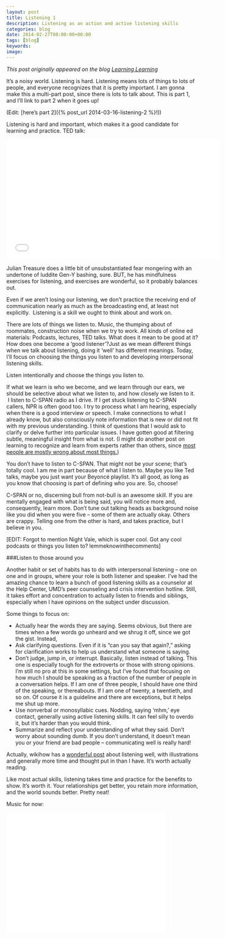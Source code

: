 ```yaml
---
layout: post
title: Listening 1
description: Listening as an action and active listening skills
categories: blog
date: 2014-02-27T00:00:00+00:00
tags: [blog]
keywords: 
image: 
---
```

*This post originally appeared on the blog [Learning Learning](https://keeponlearninglearning.wordpress.com/2014/02/27/learning-to-listen-part-1/)*

It’s a noisy world. Listening is hard. Listening means lots of things to lots of people, and everyone recognizes that it is pretty important. I am gonna make this a multi-part post, since there is lots to talk about. This is part 1, and I’ll link to part 2 when it goes up! 

(Edit: [here’s part 2]({% post_url 2014-03-16-listening-2 %}!))

Listening is hard and important, which makes it a good candidate for learning and practice. TED talk:

<iframe width="560" height="315" src="//www.youtube.com/embed/cSohjlYQI2A" frameborder="0" allowfullscreen></iframe>

Julian Treasure does a little bit of unsubstantiated fear mongering with an undertone of luddite Gen-Y bashing, sure. BUT, he has mindfulness exercises for listening, and exercises are wonderful, so it probably balances out. 

Even if we aren’t losing our listening, we don’t practice the receiving end of communication nearly as much as the broadcasting end, at least not explicitly.  Listening is a skill we ought to think about and work on.

There are lots of things we listen to. Music, the thumping about of roommates, construction noise when we try to work. All kinds of online ed materials: Podcasts, lectures, TED talks. What does it mean to be good at it? How does one become a ‘good listener’?Just as we mean different things when we talk about listening, doing it ‘well’ has different meanings. Today, I’ll focus on choosing the things you listen to and developing interpersonal listening skills. 

Listen intentionally and choose the things you listen to. 

If what we learn is who we become, and we learn through our ears, we should be selective about what we listen to, and how closely we listen to it.  I listen to C-SPAN radio as I drive. If I get stuck listening to C-SPAN callers, NPR is often good too. I try to process what I am hearing, especially when there is a good interview or speech. I make connections to what I already know, but also consciously note information that is new or did not fit with my previous understanding. I think of questions that I would ask to clarify or delve further into particular issues. I have gotten good at filtering subtle, meaningful insight from what is not. (I might do another post on learning to recognize and learn from experts rather than others, since [most people are mostly wrong about most things.][biased])

You don’t have to listen to C-SPAN. That might not be your scene; that’s totally cool. I am me in part because of what I listen to. Maybe you like Ted talks, maybe you just want your Beyoncé playlist. It’s all good, as long as you know that choosing is part of defining who you are. So, choose!

C-SPAN or no, discerning bull from not-bull is an awesome skill. If you are mentally engaged with what is being said, you will notice more and, consequently, learn more. Don’t tune out talking heads as background noise like you did when you were five – some of them are actually okay. Others are crappy. Telling one from the other is hard, and takes practice, but I believe in you.

[EDIT: Forgot to mention Night Vale, which is super cool. Got any cool podcasts or things you listen to? lemmeknowinthecomments]

###Listen to those around you

Another habit or set of habits has to do with interpersonal listening – one on one and in groups, where your role is both listener and speaker. I’ve had the amazing chance to learn a bunch of good listening skills as a counselor at the Help Center, UMD’s peer counseling and crisis intervention hotline. Still, it takes effort and concentration to actually listen to friends and siblings, especially when I have opinions on the subject under discussion. 

Some things to focus on:

- Actually hear the words they are saying. Seems obvious, but there are times when a few words go unheard and we shrug it off, since we got the gist. Instead,
- Ask clarifying questions. Even if it is “can you say that again?,” asking for clarification works to help us understand what someone is saying.
- Don’t judge, jump in, or interrupt. Basically, listen instead of talking. This one is especially tough for the extroverts or those with strong opinions. I’m still no pro at this in some settings, but I’ve found that focusing on how much I should be speaking as a fraction of the number of people in a conversation helps. If I am one of three people, I should have one third of the speaking, or thereabouts. If I am one of twenty, a twentieth, and so on. Of course it is a guideline and there are exceptions, but it helps me shut up more.
- Use nonverbal or monosyllabic cues. Nodding, saying ‘mhm,’ eye contact, generally using active listening skills. It can feel silly to overdo it, but it’s harder than you would think.
- Summarize and reflect your understanding of what they said. Don’t worry about sounding dumb. If you don’t understand, it doesn’t mean you or your friend are bad people – communicating well is really hard!

Actually, wikihow has a [wonderful post][wikihow] about listening well, with illustrations and generally more time and thought put in than I have. It’s worth actually reading. 

Like most actual skills, listening takes time and practice for the benefits to show. It’s worth it. Your relationships get better, you retain more information, and the world sounds better. Pretty neat!

Music for now:

<iframe width="420" height="315" src="//www.youtube.com/embed/W4-IZTZkTY8" frameborder="0" allowfullscreen></iframe>

[luddite]: http://www.chicagotribune.com/classified/jobs/sns-201401151030--tms--brazenctnbc-b20140115-20140115,0,5616972.story
[biased]: http://en.wikipedia.org/wiki/List_of_cognitive_biases
[wikihow]: http://www.wikihow.com/Listen